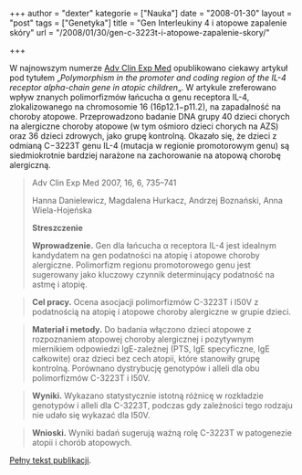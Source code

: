 +++
author = "dexter"
kategorie = ["Nauka"]
date = "2008-01-30"
layout = "post"
tags = ["Genetyka"]
title = "Gen Interleukiny 4 i atopowe zapalenie skóry"
url = "/2008/01/30/gen-c-3223t-i-atopowe-zapalenie-skory/"

+++

W najnowszym numerze [Adv Clin Exp Med][1] opublikowano ciekawy artykuł pod tytułem &#8222;_Polymorphism in the promoter and coding region of the IL-4 receptor alpha-chain gene in atopic children_&#8222;. W artykule zreferowano wpływ znanych polimorfizmów łańcucha α genu receptora IL-4, zlokalizowanego na chromosomie 16 (16p12.1−p11.2), na zapadalność na choroby atopowe. Przeprowadzono badanie DNA grupy 40 dzieci chorych na alergiczne choroby atopowe (w tym ośmioro dzieci chorych na AZS) oraz 36 dzieci zdrowych, jako grupę kontrolną. Okazało się, że dzieci z odmianą C−3223T genu IL-4 (mutacja w regionie promotorowym genu) są siedmiokrotnie bardziej narażone na zachorowanie na atopową chorobę alergiczną.

> Adv Clin Exp Med 2007, 16, 6, 735–741
> 
> Hanna Danielewicz, Magdalena Hurkacz, Andrzej Boznański, Anna Wiela-Hojeńska
> 
> **Streszczenie**
> 
> **Wprowadzenie.** Gen dla łańcucha α receptora IL-4 jest idealnym kandydatem na gen podatności na atopię i atopowe choroby alergiczne. Polimorfizm regionu promotorowego genu jest sugerowany jako kluczowy czynnik determinujący podatność na astmę i atopię.
  
> **Cel pracy.** Ocena asocjacji polimorfizmów C-3223T i I50V z podatnością na atopię i atopowe choroby alergiczne w grupie dzieci.
  
> **Materiał i metody.** Do badania włączono dzieci atopowe z rozpoznaniem atopowej choroby alergicznej i pozytywnym miernikiem odpowiedzi IgE-zależnej (PTS, IgE specyficzne, IgE całkowite) oraz dzieci bez cech atopii, które stanowiły grupę kontrolną. Porównano dystrybucję genotypów i alleli dla obu polimorfizmów C-3223T i I50V.
  
> **Wyniki.** Wykazano statystycznie istotną różnicę w rozkładzie genotypów i alleli dla C-3223T, podczas gdy zależności tego rodzaju nie udało się wykazać dla I50V.
  
> **Wnioski.** Wyniki badań sugerują ważną rolę C-3223T w patogenezie atopii i chorób atopowych.

[Pełny tekst publikacji][2].

 [1]: http://www.advances.pl/ "Advances in Clinical and Experimental Medicine"
 [2]: http://www.advances.pl/pdf/1013.pdf